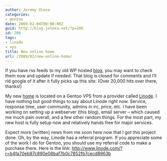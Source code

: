 ```yaml
---
author: Jeremy Olexa
categories:
- gentoo
date: 2009-02-04T00:00:00Z
guid: http://blog.jolexa.net/?p=206
id: 206
tags:
- linode
- vps
title: New online home
url: /2009/02/new-online-home/
---
```


If you have rss feeds to my old WP hosted [blog][1], you may want to check them now and update if needed. That blog is closed for comments and I&#8217;ll rid google of it after it fully picks up this site. (Over 20,000 hits over there, thanks!)

My new [home][2] is located on a Gentoo VPS from a provider called [Linode][3]. I have nothing but good things to say about Linode right now. Service, response time, user community, admins in irc, price, etc. I have been working on setting up a webserver (this blog), email server &#8211; which caused me much pain overall, and a few other random things. For the most part, my new host is fully setup now and relatively hands free for major services.

Expect more [written] news from me soon here now that I got this project done. Oh, by the way, Linode has a referral program. If you appreciate some of the work I do for Gentoo, you should use my referral code to make a purchase there. Here is the link: <http://www.linode.com/?r=b4fa70eb87c890e08baf7b0c7852fb7cecd8963b>

 [1]: http://jolexa.wordpress.com
 [2]: http://blog.jolexa.net
 [3]: http://www.linode.com